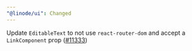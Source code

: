 ```yaml
---
"@linode/ui": Changed
---
```


Update `EditableText` to not use `react-router-dom` and accept a `LinkComponent` prop ([#11333](https://github.com/linode/manager/pull/11333))
